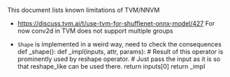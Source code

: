 This document lists known limitations of TVM/NNVM


* https://discuss.tvm.ai/t/use-tvm-for-shufflenet-onnx-model/427
  For now conv2d in TVM does not support multiple groups

* `Shape` is implemented in a weird way, need to check the consequences
    def _shape():
        def _impl(inputs, attr, params):
            # Result of this operator is prominently used by reshape operator.
            # Just pass the input as it is so that reshape_like can be used there.
            return inputs[0]
        return _impl
